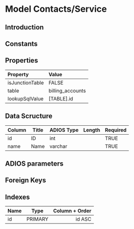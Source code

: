 # Model Contacts/Service

## Introduction

## Constants

## Properties

| Property        | Value            |
| :-------------- | :--------------- |
| isJunctionTable | FALSE            |
| table         | billing_accounts |
| lookupSqlValue  | [TABLE].id     |

## Data Scructure

| Column | Title | ADIOS Type | Length | Required |
| ------ | ----- | ---------- | ------ | -------- |
| id     | ID    | int        |        | TRUE     |
| name   | Name  | varchar    |        | TRUE     |

## ADIOS parameters

## Foreign Keys

## Indexes

| Name |  Type   | Column + Order |
| :--- | :-----: | -------------: |
| id   | PRIMARY |         id ASC |
